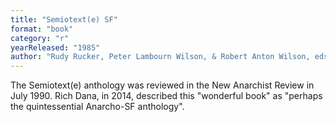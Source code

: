 ```yaml
---
title: "Semiotext(e) SF"
format: "book"
category: "r"
yearReleased: "1985"
author: "Rudy Rucker, Peter Lambourn Wilson, & Robert Anton Wilson, eds"
---
```

The Semiotext(e) anthology was reviewed in the   New Anarchist Review in July 1990. Rich Dana, in 2014, described this  "wonderful book" as "perhaps the quintessential Anarcho-SF anthology".
 